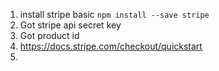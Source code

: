1. install stripe basic `npm install --save stripe`
2. Got stripe api secret key
3. Got product id
4. https://docs.stripe.com/checkout/quickstart
5. 